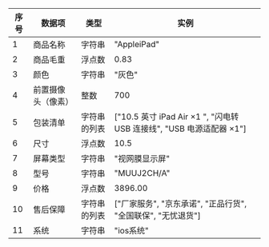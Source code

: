 | 序号 | 数据项             | 类型         | 实例                                                         |
| ---- | ------------------ | ------------ | ------------------------------------------------------------ |
| 1    | 商品名称           | 字符串       | "AppleiPad"                                                  |
| 2    | 商品毛重           | 浮点数       | 0.83                                                         |
| 3    | 颜色               | 字符串       | "灰色"                                                       |
| 4    | 前置摄像头（像素） | 整数         | 700                                                          |
| 5    | 包装清单           | 字符串的列表 | ["10.5 英寸 iPad Air ×1 ", "闪电转 USB 连接线", "USB 电源适配器 ×1"] |
| 6    | 尺寸               | 浮点数       | 10.5                                                         |
| 7    | 屏幕类型           | 字符串       | "视网膜显示屏"                                               |
| 8    | 型号               | 字符串       | "MUUJ2CH/A"                                                  |
| 9    | 价格               | 浮点数       | 3896.00                                                      |
| 10   | 售后保障           | 字符串的列表 | ["厂家服务", "京东承诺", "正品行货", "全国联保", "无忧退货"] |
| 11   | 系统               | 字符串       | "ios系统"                                                    |

